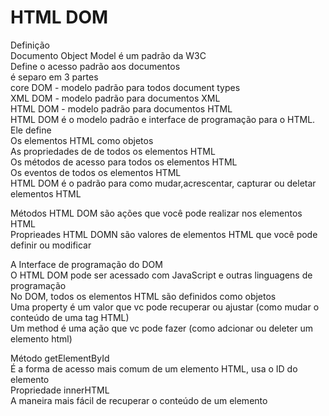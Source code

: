 # HTML DOM  
Definição  
	Documento Object Model é um padrão da W3C  
	Define o acesso padrão aos documentos  
	é separo em 3 partes  
		core DOM - modelo padrão para todos document types  
		XML DOM - modelo padrão para documentos XML  
		HTML DOM - modelo padrão para documentos HTML  
	HTML DOM é o modelo padrão e interface de programação para o HTML. Ele define  
		Os elementos HTML como objetos  
		As propriedades de de todos os elementos HTML  
		Os métodos de acesso para todos os elementos HTML  
		Os eventos de todos os elementos HTML  
	HTML DOM é o padrão para como mudar,acrescentar, capturar ou deletar elementos HTML  
  
Métodos HTML DOM são ações que você pode realizar nos elementos HTML  
Proprieades HTML DOMN são valores de elementos HTML que você pode definir ou modificar   
  
A Interface de programação do DOM  
	O HTML DOM pode ser acessado com JavaScript e outras linguagens de programação  
	No DOM, todos os elementos HTML são definidos como objetos  
	Uma property é um valor que vc pode recuperar ou ajustar (como mudar o conteúdo de uma tag HTML)  
	Um method é uma ação que vc pode fazer (como adcionar ou deleter um elemento html)  

Método getElementById   
	É a forma de acesso mais comum de um elemento HTML, usa o ID do elemento  
Propriedade innerHTML  
	A maneira mais fácil de recuperar o conteúdo de um elemento   
	
